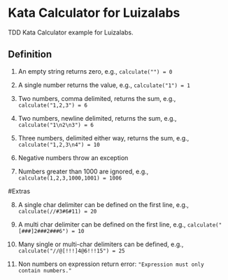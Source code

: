 # Kata Calculator for Luizalabs
TDD Kata Calculator example for Luizalabs.

## Definition
1. An empty string returns zero, e.g., `calculate("") = 0`

2. A single number returns the value, e.g., `calculate("1") = 1`

3. Two numbers, comma delimited, returns the sum, e.g., `calculate("1,2,3") = 6`

4. Two numbers, newline delimited, returns the sum, e.g., `calculate("1\n2\n3") = 6`

5. Three numbers, delimited either way, returns the sum, e.g., `calculate("1,2,3\n4") = 10`

6. Negative numbers throw an exception

7. Numbers greater than 1000 are ignored, e.g., `calculate(1,2,3,1000,1001) = 1006`

#Extras

8. A single char delimiter can be defined on the first line, e.g., `calculate(//#3#6#11) = 20`

9. A multi char delimiter can be defined on the first line, e.g., `calculate("[###]2###2###6") = 10`

10. Many single or multi-char delimiters can be defined, e.g., `calculate("//@[!!!]4@6!!!15") = 25`

11. Non numbers on expression return error: `"Expression must only contain numbers."`

